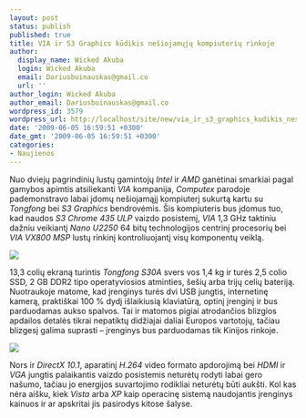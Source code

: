 ```yaml
---
layout: post
status: publish
published: true
title: VIA ir S3 Graphics kūdikis nešiojamųjų kompiuterių rinkoje
author:
  display_name: Wicked Akuba
  login: Wicked Akuba
  email: Dariusbuinauskas@gmail.co
  url: ''
author_login: Wicked Akuba
author_email: Dariusbuinauskas@gmail.co
wordpress_id: 3579
wordpress_url: http://localhost/site/new/via_ir_s3_graphics_kudikis_nesiojamuju_kompiuteriu_rinkoje/
date: '2009-06-05 16:59:51 +0300'
date_gmt: '2009-06-05 16:59:51 +0300'
categories:
- Naujienos
---
```

<p>Nuo dviejų pagrindinių lustų gamintojų <i>Intel</i> ir <i>AMD</i> ganėtinai smarkiai pagal gamybos apimtis atsiliekanti <i>VIA</i> kompanija, <i>Computex</i> parodoje pademonstravo labai įdomų nešiojamąjį kompiuterį sukurtą kartu su <i>Tongfong</i> bei <i>S3 Graphics</i> bendrovėmis. Šis kompiuteris bus įdomus tuo, kad naudos <i>S3 Chrome 435 ULP </i> vaizdo posistemį, <i>VIA</i> 1,3 GHz taktiniu dažniu veikiantį <i>Nano U2250</i> 64 bitų technologijos centrinį procesorių bei <i>VIA VX800 MSP</i> lustų rinkinį kontroliuojantį visų komponentų veiklą. </p>
<p><img src="http://akuba.technews.lt/TongfongS30A.jpg" /></p>
<p>13,3 colių ekraną turintis <i>Tongfong S30A</i> svers vos 1,4 kg ir turės 2,5 colio SSD, 2 GB DDR2 tipo operatyviosios atminties, šešių arba trijų celių bateriją. Nuotraukoje matome, kad įrenginys turės dvi USB jungtis, internetinę kamerą, praktiškai 100 % dydį išlaikiusią klaviatūrą, optinį įrenginį ir bus parduodamas aukso spalvos. Tai ir matomos pigiai atrodančios blizgios apdailos detalės tikrai nepatiktų didžiajai daliai Europos vartotojų, tačiau blizgesį galima suprasti – įrenginys bus parduodamas tik Kinijos rinkoje. </p>
<p><img src="http://akuba.technews.lt/TongfongS30A_1.jpg" /></p>
<p>Nors ir <i>DirectX 10.1</i>, aparatinį <i>H.264</i> video formato apdorojimą bei <i>HDMI</i> ir <i>VGA</i> jungtis palaikantis vaizdo posistemis neturėtų rodyti labai gero našumo, tačiau jo energijos suvartojimo rodikliai neturėtų būti aukšti. Kol kas nėra aišku, kiek <i>Vista</i> arba <i>XP</i> kaip operacinę sistemą naudojantis įrenginys kainuos ir ar apskritai jis pasirodys kitose šalyse.</p>
<p><object width="560" height="340"><param name="movie" value="http://www.youtube.com/v/NxekvMTzBV0&hl=en&fs=1&"></param><param name="allowFullScreen" value="true"></param><param name="allowscriptaccess" value="always"></param><embed src="http://www.youtube.com/v/NxekvMTzBV0&hl=en&fs=1&" type="application/x-shockwave-flash" allowscriptaccess="always" allowfullscreen="true" width="560" height="340"></embed></object></p>
